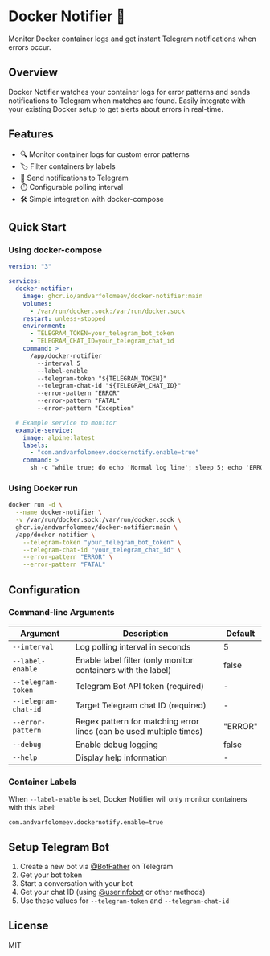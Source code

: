 # Docker Notifier 🐳

Monitor Docker container logs and get instant Telegram notifications when errors occur.

## Overview

Docker Notifier watches your container logs for error patterns and sends notifications to Telegram when matches are found. Easily integrate with your existing Docker setup to get alerts about errors in real-time.

## Features

- 🔍 Monitor container logs for custom error patterns
- 🏷️ Filter containers by labels
- 📱 Send notifications to Telegram
- ⏱️ Configurable polling interval
- 🛠️ Simple integration with docker-compose

## Quick Start

### Using docker-compose

```yaml
version: "3"

services:
  docker-notifier:
    image: ghcr.io/andvarfolomeev/docker-notifier:main
    volumes:
      - /var/run/docker.sock:/var/run/docker.sock
    restart: unless-stopped
    environment:
      - TELEGRAM_TOKEN=your_telegram_bot_token
      - TELEGRAM_CHAT_ID=your_telegram_chat_id
    command: >
      /app/docker-notifier
        --interval 5
        --label-enable
        --telegram-token "${TELEGRAM_TOKEN}"
        --telegram-chat-id "${TELEGRAM_CHAT_ID}"
        --error-pattern "ERROR"
        --error-pattern "FATAL"
        --error-pattern "Exception"

  # Example service to monitor
  example-service:
    image: alpine:latest
    labels:
      - "com.andvarfolomeev.dockernotify.enable=true"
    command: >
      sh -c "while true; do echo 'Normal log line'; sleep 5; echo 'ERROR: This is an error message'; sleep 10; done"
```

### Using Docker run

```bash
docker run -d \
  --name docker-notifier \
  -v /var/run/docker.sock:/var/run/docker.sock \
  ghcr.io/andvarfolomeev/docker-notifier:main \
  /app/docker-notifier \
    --telegram-token "your_telegram_bot_token" \
    --telegram-chat-id "your_telegram_chat_id" \
    --error-pattern "ERROR" \
    --error-pattern "FATAL"
```

## Configuration

### Command-line Arguments

| Argument | Description | Default |
|----------|-------------|---------|
| `--interval` | Log polling interval in seconds | 5 |
| `--label-enable` | Enable label filter (only monitor containers with the label) | false |
| `--telegram-token` | Telegram Bot API token (required) | - |
| `--telegram-chat-id` | Target Telegram chat ID (required) | - |
| `--error-pattern` | Regex pattern for matching error lines (can be used multiple times) | "ERROR" |
| `--debug` | Enable debug logging | false |
| `--help` | Display help information | - |

### Container Labels

When `--label-enable` is set, Docker Notifier will only monitor containers with this label:

```
com.andvarfolomeev.dockernotify.enable=true
```

## Setup Telegram Bot

1. Create a new bot via [@BotFather](https://t.me/botfather) on Telegram
2. Get your bot token
3. Start a conversation with your bot
4. Get your chat ID (using [@userinfobot](https://t.me/userinfobot) or other methods)
5. Use these values for `--telegram-token` and `--telegram-chat-id`

## License

MIT
